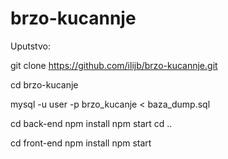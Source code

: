 # brzo-kucannje


Uputstvo:


git clone https://github.com/ilijb/brzo-kucannje.git

cd brzo-kucanje


mysql -u user -p brzo_kucanje < baza_dump.sql


cd back-end 
npm install
npm start
cd ..

cd front-end
npm install
npm start




